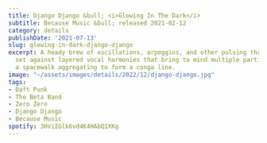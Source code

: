 ```yaml
---
title: Django Django &bull; <i>Glowing In The Dark</i>
subtitle: Because Music &bull; released 2021-02-12
category: details
publishDate: '2021-07-13'
slug: glowing-in-dark-django-django
excerpt: A heady brew of oscillations, arpeggios, and other pulsing throbbing sounds
  set against layered vocal harmonies that bring to mind multiple participants in
  a spacewalk aggregating to form a conga line.
image: "~/assets/images/details/2022/12/django-django.jpg"
tags:
- Daft Punk
- The Beta Band
- Zero Zero
- Django Django
- Because Music
spotify: 3HViIGlk6vd4K4HAbQ1XKg
---
```


